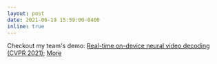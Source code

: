 ```yaml
---
layout: post
date: 2021-06-19 15:59:00-0400
inline: true
---
```


Checkout my team's demo: [Real-time on-device neural video decoding (CVPR 2021)](https://www.youtube.com/watch?v=pIZOqvqTu5I); [More](https://www.qualcomm.com/news/onq/2021/06/17/worlds-first-software-based-neural-video-decoder-running-hd-format-real-time)
